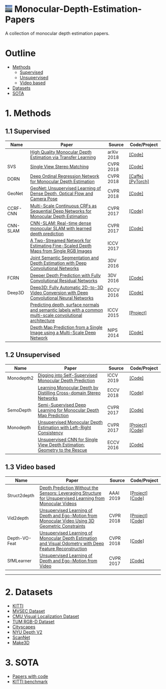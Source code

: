 [<img height="23" src="https://github.com/lh9171338/Outline/blob/master/icon.jpg"/>](https://github.com/lh9171338/Outline) Monocular-Depth-Estimation-Papers
===

A collection of monocular depth estimation papers.

# Outline

- [Methods](#1-Methods)
  - [Supervised](#11-Supervised)
  - [Unsupervised](#12-Unsupervised)
  - [Video based](#13-Video-based)  
- [Datasets](#2-Datasets)
- [SOTA](#3-SOTA)

# 1. Methods

## 1.1 Supervised

| Name | Paper | Source | Code/Project |
| --- | --- | --- | --- |
|  | [High Quality Monocular Depth Estimation via Transfer Learning](https://arxiv.org/abs/1812.11941) | arXiv 2018 | [[Code]](https://github.com/ialhashim/DenseDepth) |
| SVS | [Single View Stereo Matching](https://arxiv.org/abs/1803.02612) | CVPR 2018 | [[Code]](https://github.com/lawy623/SVS) |
| DORN | [Deep Ordinal Regression Network for Monocular Depth Estimation](https://arxiv.org/abs/1806.02446) | CVPR 2018 | [[Caffe]](https://github.com/hufu6371/DORN) [[PyTorch]](https://github.com/dontLoveBugs/DORN_pytorch) |
| GeoNet | [GeoNet: Unsupervised Learning of Dense Depth, Optical Flow and Camera Pose](https://arxiv.org/abs/1803.02276) | CVPR 2018 | [[Code]](https://github.com/yzcjtr/GeoNet) |
| CCRF-CNN | [Multi-Scale Continuous CRFs as Sequential Deep Networks for Monocular Depth Estimation](https://arxiv.org/abs/1704.02157) | CVPR 2017 | [[Code]](https://github.com/danxuhk/ContinuousCRF-CNN) |
| CNN-SLAM | [CNN-SLAM: Real-time dense monocular SLAM with learned depth prediction](https://arxiv.org/abs/1704.03489) | CVPR 2017 | [[Code]](https://github.com/iitmcvg/CNN_SLAM)  |
|  | [A Two-Streamed Network for Estimating Fine-Scaled Depth Maps from Single RGB Images](https://arxiv.org/abs/1607.00730) | ICCV 2017 |   |
|  | [Joint Semantic Segmentation and Depth Estimation with Deep Convolutional Networks](https://arxiv.org/abs/1604.07480) | 3DV 2016 |   |
| FCRN | [Deeper Depth Prediction with Fully Convolutional Residual Networks](https://arxiv.org/abs/1606.00373) | 3DV 2016 | [[Code]](https://github.com/iro-cp/FCRN-DepthPrediction) |
| Deep3D | [Deep3D: Fully Automatic 2D-to-3D Video Conversion with Deep Convolutional Neural Networks](https://arxiv.org/abs/1604.03650) | ECCV 2016 | [[Code]](https://github.com/piiswrong/deep3d) |
|  | [Predicting depth, surface normals and semantic labels with a common multi-scale convolutional architecture](https://arxiv.org/abs/1411.4734) | ICCV 2015 | [[Project]](https://cs.nyu.edu/~deigen/dnl/) |
|  | [Depth Map Prediction from a Single Image using a Multi-Scale Deep Network](https://papers.nips.cc/paper/5539-depth-map-prediction-from-a-single-image-using-a-multi-scale-deep-network.pdf) | NIPS 2014 | [[Code]](https://github.com/hjimce/Depth-Map-Prediction) |
 
## 1.2 Unsupervised

| Name | Paper | Source | Code/Project |
| --- | --- | --- | --- |
| Monodepth2  | [Digging into Self-Supervised Monocular Depth Prediction](https://arxiv.org/abs/1806.01260) | ICCV 2019 | [[Code]](https://github.com/nianticlabs/monodepth2) |
|  | [Learning Monocular Depth by Distilling Cross-domain Stereo Networks](https://arxiv.org/abs/1808.06586) | ECCV 2018 | [[Code]](https://github.com/xy-guo/Learning-Monocular-Depth-by-Stereo) |
| SemoDepth | [Semi-Supervised Deep Learning for Monocular Depth Map Prediction](https://arxiv.org/abs/1702.02706) | CVPR 2017 | [[Code]](https://github.com/apllolulu/SemoDepth)  |
| Monodepth | [Unsupervised Monocular Depth Estimation with Left-Right Consistency](https://arxiv.org/abs/1609.03677) | CVPR 2017 | [[Project]](http://visual.cs.ucl.ac.uk/pubs/monoDepth/) [[Code]](https://github.com/mrharicot/monodepth) |
|  | [Unsupervised CNN for Single View Depth Estimation: Geometry to the Rescue](https://arxiv.org/abs/1603.04992) | ECCV 2016 | [[Code]](https://github.com/Ravi-Garg/Unsupervised_Depth_Estimation) |

## 1.3 Video based

| Name | Paper | Source | Code/Project |
| --- | --- | --- | --- |
| Struct2depth | [Depth Prediction Without the Sensors: Leveraging Structure for Unsupervised Learning from Monocular Videos](https://arxiv.org/abs/1811.06152) | AAAI 2019 | [[Project]](https://sites.google.com/view/struct2depth) [[Code]](https://github.com/tensorflow/models/tree/master/research/struct2depth) |
| Vid2depth | [Unsupervised Learning of Depth and Ego-Motion from Monocular Video Using 3D Geometric Constraints](https://arxiv.org/abs/1802.05522) | CVPR 2018 | [[Project]](https://sites.google.com/view/vid2depth) [[Code]](https://github.com/tensorflow/models/tree/master/research/vid2depth) |
| Depth-VO-Feat | [Unsupervised Learning of Monocular Depth Estimation and Visual Odometry with Deep Feature Reconstruction](https://arxiv.org/abs/1803.03893) | CVPR 2018 | [[Code]](https://github.com/Huangying-Zhan/Depth-VO-Feat) |
| SfMLearner | [Unsupervised Learning of Depth and Ego-Motion from Video](http://arxiv.org/abs/1704.07813) | CVPR 2017 | [[Code]](https://github.com/tinghuiz/SfMLearner) |

---

# 2. Datasets

- [KITTI](http://www.cvlibs.net/datasets/kitti/raw_data.php)
- [MVSEC Dataset](https://daniilidis-group.github.io/mvsec/)
- [CMU Visual Localization Dataset](http://3dvis.ri.cmu.edu/data-sets/localization/)
- [TUM RGB-D Dataset](https://vision.in.tum.de/data/datasets/rgbd-dataset)
- [Cityscapes](https://www.cityscapes-dataset.com/)
- [NYU Depth V2](https://cs.nyu.edu/~silberman/datasets/nyu_depth_v2.html)
- [ScanNet](http://www.scan-net.org/#code-and-data)
- [Make3D](http://make3d.cs.cornell.edu/data.html)
 
# 3. SOTA
- [Papers with code](https://paperswithcode.com/task/monocular-depth-estimation)
- [KITTI benchmark](http://www.cvlibs.net/datasets/kitti/eval_depth.php?benchmark=depth_prediction)

